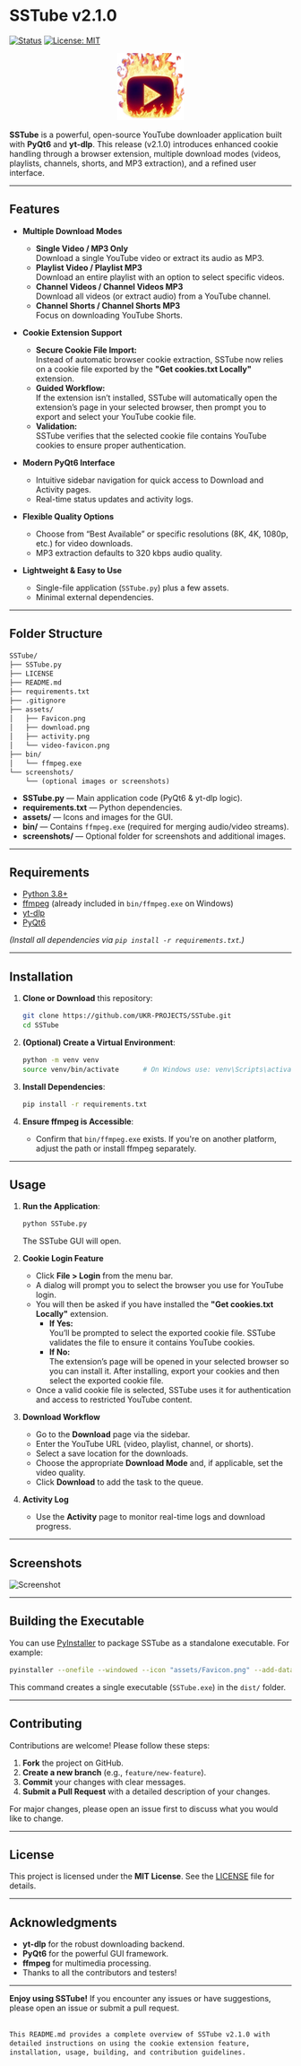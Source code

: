 # SSTube v2.1.0

[![Status](https://img.shields.io/badge/status-active-47c219.svg)](#) [![License: MIT](https://img.shields.io/badge/License-MIT-yellow.svg)](LICENSE)

<p align="center">
  <img src="assets/Favicon.png" width="120" height="120" alt="SSTube Icon" />
</p>

**SSTube** is a powerful, open-source YouTube downloader application built with **PyQt6** and **yt-dlp**. This release (v2.1.0) introduces enhanced cookie handling through a browser extension, multiple download modes (videos, playlists, channels, shorts, and MP3 extraction), and a refined user interface.

---

## Features

- **Multiple Download Modes**
  - **Single Video / MP3 Only**  
    Download a single YouTube video or extract its audio as MP3.
  - **Playlist Video / Playlist MP3**  
    Download an entire playlist with an option to select specific videos.
  - **Channel Videos / Channel Videos MP3**  
    Download all videos (or extract audio) from a YouTube channel.
  - **Channel Shorts / Channel Shorts MP3**  
    Focus on downloading YouTube Shorts.

- **Cookie Extension Support**
  - **Secure Cookie File Import:**  
    Instead of automatic browser cookie extraction, SSTube now relies on a cookie file exported by the **"Get cookies.txt Locally"** extension.
  - **Guided Workflow:**  
    If the extension isn’t installed, SSTube will automatically open the extension’s page in your selected browser, then prompt you to export and select your YouTube cookie file.
  - **Validation:**  
    SSTube verifies that the selected cookie file contains YouTube cookies to ensure proper authentication.

- **Modern PyQt6 Interface**
  - Intuitive sidebar navigation for quick access to Download and Activity pages.
  - Real-time status updates and activity logs.

- **Flexible Quality Options**
  - Choose from “Best Available” or specific resolutions (8K, 4K, 1080p, etc.) for video downloads.
  - MP3 extraction defaults to 320 kbps audio quality.

- **Lightweight & Easy to Use**
  - Single-file application (`SSTube.py`) plus a few assets.
  - Minimal external dependencies.

---

## Folder Structure

```
SSTube/
├── SSTube.py
├── LICENSE
├── README.md
├── requirements.txt
├── .gitignore
├── assets/
│   ├── Favicon.png
│   ├── download.png
│   ├── activity.png
│   └── video-favicon.png
├── bin/
│   └── ffmpeg.exe
└── screenshots/
    └── (optional images or screenshots)
```

- **SSTube.py** — Main application code (PyQt6 & yt-dlp logic).
- **requirements.txt** — Python dependencies.
- **assets/** — Icons and images for the GUI.
- **bin/** — Contains `ffmpeg.exe` (required for merging audio/video streams).
- **screenshots/** — Optional folder for screenshots and additional images.

---

## Requirements

- [Python 3.8+](https://www.python.org/downloads/)
- [ffmpeg](https://ffmpeg.org/) (already included in `bin/ffmpeg.exe` on Windows)
- [yt-dlp](https://github.com/yt-dlp/yt-dlp)
- [PyQt6](https://pypi.org/project/PyQt6/)

*(Install all dependencies via `pip install -r requirements.txt`.)*

---

## Installation

1. **Clone or Download** this repository:
   ```bash
   git clone https://github.com/UKR-PROJECTS/SSTube.git
   cd SSTube
   ```

2. **(Optional) Create a Virtual Environment**:
   ```bash
   python -m venv venv
   source venv/bin/activate      # On Windows use: venv\Scripts\activate
   ```

3. **Install Dependencies**:
   ```bash
   pip install -r requirements.txt
   ```

4. **Ensure ffmpeg is Accessible**:
   - Confirm that `bin/ffmpeg.exe` exists. If you're on another platform, adjust the path or install ffmpeg separately.

---

## Usage

1. **Run the Application**:
   ```bash
   python SSTube.py
   ```
   The SSTube GUI will open.

2. **Cookie Login Feature**
   - Click **File > Login** from the menu bar.
   - A dialog will prompt you to select the browser you use for YouTube login.
   - You will then be asked if you have installed the **"Get cookies.txt Locally"** extension.
     - **If Yes:**  
       You’ll be prompted to select the exported cookie file. SSTube validates the file to ensure it contains YouTube cookies.
     - **If No:**  
       The extension’s page will be opened in your selected browser so you can install it. After installing, export your cookies and then select the exported cookie file.
   - Once a valid cookie file is selected, SSTube uses it for authentication and access to restricted YouTube content.
   
3. **Download Workflow**
   - Go to the **Download** page via the sidebar.
   - Enter the YouTube URL (video, playlist, channel, or shorts).
   - Select a save location for the downloads.
   - Choose the appropriate **Download Mode** and, if applicable, set the video quality.
   - Click **Download** to add the task to the queue.
   
4. **Activity Log**
   - Use the **Activity** page to monitor real-time logs and download progress.

---

## Screenshots

![Screenshot](https://github.com/UKR-PROJECTS/SSTube/tree/main/screenshots/GUI.png)

---

## Building the Executable

You can use [PyInstaller](https://www.pyinstaller.org/) to package SSTube as a standalone executable. For example:

```bash
pyinstaller --onefile --windowed --icon "assets/Favicon.png" --add-data "assets;assets" --add-data "bin;bin" SSTube.py
```

This command creates a single executable (`SSTube.exe`) in the `dist/` folder.

---

## Contributing

Contributions are welcome! Please follow these steps:

1. **Fork** the project on GitHub.
2. **Create a new branch** (e.g., `feature/new-feature`).
3. **Commit** your changes with clear messages.
4. **Submit a Pull Request** with a detailed description of your changes.

For major changes, please open an issue first to discuss what you would like to change.

---

## License

This project is licensed under the **MIT License**. See the [LICENSE](LICENSE) file for details.

---

## Acknowledgments

- **yt-dlp** for the robust downloading backend.
- **PyQt6** for the powerful GUI framework.
- **ffmpeg** for multimedia processing.
- Thanks to all the contributors and testers!

---

**Enjoy using SSTube!** If you encounter any issues or have suggestions, please open an issue or submit a pull request.
```

This README.md provides a complete overview of SSTube v2.1.0 with detailed instructions on using the cookie extension feature, installation, usage, building, and contribution guidelines.
